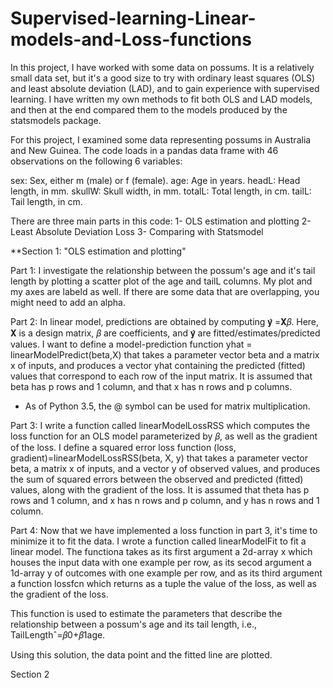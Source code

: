 # Supervised-learning-Linear-models-and-Loss-functions
In this project, I have worked with some data on possums. It is a relatively small data set, but it's a good size to try with ordinary least squares (OLS) and least absolute deviation (LAD), and to gain experience with supervised learning. I have written my own methods to fit both OLS and LAD models, and then at the end compared them to the models produced by the statsmodels package.

For this project, I examined some data representing possums in Australia and New Guinea. The code loads in a pandas data frame with 46 observations on the following 6 variables:

sex: Sex, either m (male) or f (female).
age: Age in years.
headL: Head length, in mm.
skullW: Skull width, in mm.
totalL: Total length, in cm.
tailL: Tail length, in cm.

There are three main parts in this code:
1- OLS estimation and plotting
2- Least Absolute Deviation Loss
3- Comparing with Statsmodel

**Section 1: "OLS estimation and plotting" 

Part 1:
I investigate the relationship between the possum's age and it's tail length by plotting a scatter plot of the age and tailL columns. My plot and my axes are labeld as well. If there are some data that are overlapping, you might need to add an alpha.

Part 2:
In linear model, predictions are obtained by computing 𝐲̂ =𝐗𝛽.
Here, 𝐗 is a design matrix, 𝛽 are coefficients, and 𝐲̂ are fitted/estimates/predicted values.  I want to define a model-prediction function yhat = linearModelPredict(beta,X) that takes a parameter vector beta and a matrix x of inputs, and produces a vector yhat containing the predicted (fitted) values that correspond to each row of the input matrix. It is assumed that beta has p rows and 1 column, and that x has n rows and p columns.
* As of Python 3.5, the @ symbol can be used for matrix multiplication.

Part 3:
I write a function called linearModelLossRSS which computes the loss function for an OLS model parameterized by 𝛽, as well as the gradient of the loss. I define a squared error loss function (loss, gradient)=linearModelLossRSS(beta, X, y) that takes a parameter vector beta, a matrix x of inputs, and a vector y of observed values, and produces the sum of squared errors between the observed and predicted (fitted) values, along with the gradient of the loss.  It is assumed that theta has p rows and 1 column, and x has n rows and p column, and y has n rows and 1 column.

Part 4:
Now that we have implemented a loss function in part 3, it's time to minimize it to fit the data.
I wrote a function called linearModelFit to fit a linear model. The functiona takes as its first argument a 2d-array x which houses the input data with one example per row, as its secod argument a 1d-array y of outcomes with one example per row, and as its third argument a function lossfcn which returns as a tuple the value of the loss, as well as the gradient of the loss.

This function is used to estimate the parameters that describe the relationship between a possum's age and its tail length, i.e.,  TailLengthˆ=𝛽0+𝛽1age.

Using this solution, the data point and the fitted line are plotted.


Section 2
